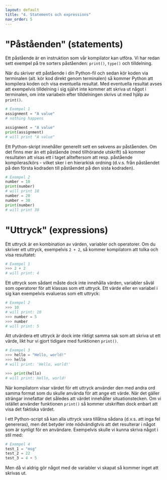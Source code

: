 ```yaml
---
layout: default
title: "4. Statements och expressions"
nav_order: 5
---
```


# "Påståenden" (statements)
Ett påstående är en instruktion som vår kompilator kan utföra. Vi har redan sett exempel på tre sorters påståenden: `print()`, `type()` och tilldelning.

När du skriver ett påstående i din Python-fil och sedan kör koden via terminalen (alt. kör kod direkt genom terminalen) så kommer Python att kompilera koden och visa eventuella resultat. Med eventuella resultat avses att exempelvis tilldelning i sig självt inte kommer att skriva ut något i terminalen, om inte variabeln efter tilldelningen skrivs ut med hjälp av `print()`.
```python
# Exempel 1
assignment = "A value"
# nothing happens

assignment = "A value"
print(assignment)
# will print "A value"
```

Ett Python-skript innehåller generellt sett en sekvens av påståenden. Om det finns mer än ett påstående (med tillhörande utskrift) så kommer resultaten att visas ett i taget allteftersom att resp. påstående kompileras/körs - vilket sker i en hierarkisk ordning (d.v.s. från påståendet på den första kodraden till påståendet på den sista kodraden).
```python
# Exempel 2
number = 10
print(number)
# will print 10
number = 20
number = 30
print(number)
# will print 30
```

# "Uttryck" (expressions)
Ett uttryck är en kombination av värden, variabler och operatorer. Om du skriver ett uttryck, exempelvis `2 + 2`, så kommer kompilatorn att tolka och visa resultatet:
```python
# Exempel 1
>>> 2 + 2
# will print: 4
```

Ett uttryck som sådant måste dock inte innehålla värden, variabler såväl som operatorer för att klassas som ett uttryck. Ett värde eller en variabel i sig kan exempelvis evalueras som ett uttryck:
```python
# Exempel 2
>>> 10
# will print: 10
>>> number = 5
>>> number
# will print: 5
```

Att utvärdera ett uttryck är dock inte riktigt samma sak som att skriva ut ett värde, likt hur vi gjort tidigare med funktionen `print()`.
```python
# Exempel 3
>>> hello = "Hello, world!"
>>> hello
# will print: 'Hello, world!'

>>> print(hello)
# will print: Hello, world!
```

När kompilatorn visar värdet för ett uttryck använder den med andra ord samma format som du skulle använda för att ange ett värde. När det gäller strängar innefattar det således att värdet innehåller situationstecken. Om vi istället använder funktionen `print()` så kommer utskriften dock enbart att visa det faktiska värdet.

I ett Python-script så kan alla uttryck vara tillåtna sådana (d.v.s. att inga fel genereras), men det betyder inte nödvändigtvis att det resulterar i något som är synligt för en användare. Exempelvis skulle vi kunna skriva något i stil med:
```python
# Exempel 4
test_1 = "msg"
test_2 = 22
test_3 = 4 + 5
```
Men då vi aldrig gör något med de variabler vi skapat så kommer inget att skrivas ut. 

